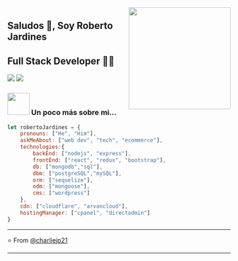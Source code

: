 <img align='right' src="https://media.giphy.com/media/M9gbBd9nbDrOTu1Mqx/giphy.gif" width="230">

## Saludos 🙏, Soy Roberto Jardines 
## Full Stack Developer 👨‍💻

<!--
**ashrafkm/ashrafkm** is a ✨ _special_ ✨ repository because its `README.md` (this file) appears on your GitHub profile.

Here are some ideas to get you started:

- 🔭 I’m currently working on ...
- 🌱 I’m currently learning ...
- 👯 I’m looking to collaborate on ...
- 🤔 I’m looking for help with ...
- 💬 Ask me about ...
- 📫 How to reach me: ...
- 😄 Pronouns: ...
- ⚡ Fun fact: ...
-->




[![](https://img.shields.io/badge/LinkedIn-charliejp21-blue)](https://www.linkedin.com/in/roberto-jardines/)
[![](https://img.shields.io/badge/Gmail-charliejp21%40gmail.com-red)](mailto:charliejp21@gmail.com)


### <img src="https://media.giphy.com/media/VgCDAzcKvsR6OM0uWg/giphy.gif" width="50"> Un poco más sobre mi...  

```javascript
let robertoJardines = {
    pronouns: ["He", "Him"],
    askMeAbout: ["web dev", "tech", "ecommerce"],
    technologies:{
        backEnd: ["nodejs", "express"],
        frontEnd: ["react", "redux", "bootstrap"],
        db: ["mongodb","sql"],
        dbm: ["postgreSQL","mySQL"],
        orm: ["sequelize"],
        odm: ["mongoose"],
        cms: ["wordpress"]
    },
    cdn: ["cloudflare", "arvancloud"],
    hostingManager: ["cpanel", "directadmin"]
}
```

---
⭐️ From [@charliejp21](https://github.com/charliejp21)


----
